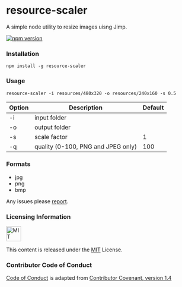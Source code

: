 # resource-scaler
A simple node utility to resize images uisng Jimp.

[![npm version](https://badge.fury.io/js/resource-scaler.svg)](https://badge.fury.io/js/resource-scaler)

### Installation

`npm install -g resource-scaler`

### Usage

`resource-scaler -i resources/480x320 -o resources/240x160 -s 0.5`

| Option | Description                         | Default  |
|--------|-------------------------------------|----------|
| -i     | input folder                        |          |
| -o     | output folder                       |          |
| -s     | scale factor                        |     1    |
| -q     | quality (0-100, PNG and JPEG only)  |    100   |

### Formats

- jpg
- png
- bmp

Any issues please [report](https://github.com/adireddy/resource-scaler/issues/new).

### Licensing Information

<a rel="license" href="http://opensource.org/licenses/MIT">
<img alt="MIT license" height="40" src="http://upload.wikimedia.org/wikipedia/commons/c/c3/License_icon-mit.svg" /></a>

This content is released under the [MIT](http://opensource.org/licenses/MIT) License.

### Contributor Code of Conduct

[Code of Conduct](https://github.com/CoralineAda/contributor_covenant) is adapted from [Contributor Covenant, version 1.4](http://contributor-covenant.org/version/1/4/)
